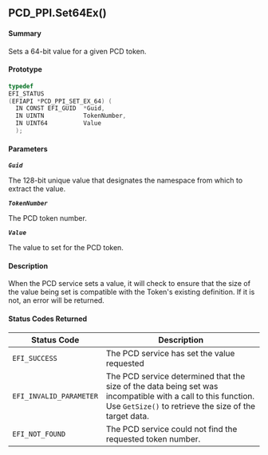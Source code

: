 <!--- @file
  PCD_PPI.Set64Ex()

  Copyright (c) 2009-2017, Intel Corporation. All rights reserved.<BR>

  Redistribution and use in source (original document form) and 'compiled'
  forms (converted to PDF, epub, HTML and other formats) with or without
  modification, are permitted provided that the following conditions are met:

  1) Redistributions of source code (original document form) must retain the
     above copyright notice, this list of conditions and the following
     disclaimer as the first lines of this file unmodified.

  2) Redistributions in compiled form (transformed to other DTDs, converted to
     PDF, epub, HTML and other formats) must reproduce the above copyright
     notice, this list of conditions and the following disclaimer in the
     documentation and/or other materials provided with the distribution.

  THIS DOCUMENTATION IS PROVIDED BY TIANOCORE PROJECT "AS IS" AND ANY EXPRESS OR
  IMPLIED WARRANTIES, INCLUDING, BUT NOT LIMITED TO, THE IMPLIED WARRANTIES OF
  MERCHANTABILITY AND FITNESS FOR A PARTICULAR PURPOSE ARE DISCLAIMED. IN NO
  EVENT SHALL TIANOCORE PROJECT  BE LIABLE FOR ANY DIRECT, INDIRECT, INCIDENTAL,
  SPECIAL, EXEMPLARY, OR CONSEQUENTIAL DAMAGES (INCLUDING, BUT NOT LIMITED TO,
  PROCUREMENT OF SUBSTITUTE GOODS OR SERVICES; LOSS OF USE, DATA, OR PROFITS;
  OR BUSINESS INTERRUPTION) HOWEVER CAUSED AND ON ANY THEORY OF LIABILITY,
  WHETHER IN CONTRACT, STRICT LIABILITY, OR TORT (INCLUDING NEGLIGENCE OR
  OTHERWISE) ARISING IN ANY WAY OUT OF THE USE OF THIS DOCUMENTATION, EVEN IF
  ADVISED OF THE POSSIBILITY OF SUCH DAMAGE.

-->

## PCD_PPI.Set64Ex()

#### Summary

Sets a 64-bit value for a given PCD token.

#### Prototype

```c
typedef
EFI_STATUS
(EFIAPI *PCD_PPI_SET_EX_64) (
  IN CONST EFI_GUID  *Guid,
  IN UINTN           TokenNumber,
  IN UINT64          Value
  );
```

#### Parameters

**_`Guid`_**

The 128-bit unique value that designates the namespace from which to extract
the value.

**_`TokenNumber`_**

The PCD token number.

**_`Value`_**

The value to set for the PCD token.

#### Description

When the PCD service sets a value, it will check to ensure that the size of the
value being set is compatible with the Token's existing definition. If it is
not, an error will be returned.

#### Status Codes Returned

| Status Code             | Description                                                                                                                                                            |
| ----------------------- | ---------------------------------------------------------------------------------------------------------------------------------------------------------------------- |
| `EFI_SUCCESS`           | The PCD service has set the value requested                                                                                                                            |
| `EFI_INVALID_PARAMETER` | The PCD service determined that the size of the data being set was incompatible with a call to this function. Use `GetSize()` to retrieve the size of the target data. |
| `EFI_NOT_FOUND`         | The PCD service could not find the requested token number.                                                                                                             |

